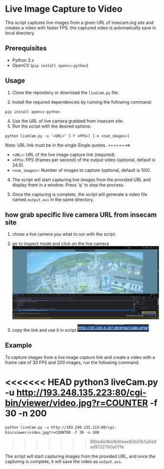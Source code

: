 # Live Image Capture to Video

This script captures live images from a given URL of insecam.org site and creates a video with faster FPS. 
the captured video is automatically save in local directory.


## Prerequisites

- Python 3.x
- OpenCV (`pip install opencv-python`)

## Usage

1. Clone the repository or download the `liveCam.py` file.

2. Install the required dependencies by running the following command:

`pip install opencv-python`

4. Use the URL of live camera grabbed from insecam site.
3. Run the script with the desired options:

`python liveCam.py -u '<URL>' [-f <FPS>] [-n <num_images>]`

Note: URL link must be in the single Single quotes.
========>

- `<URL>`: URL of the live image capture link (required).
- `<FPS>`: FPS (frames per second) of the output video (optional, default is 24.0).
- `<num_images>`: Number of images to capture (optional, default is 100).

4. The script will start capturing live images from the provided URL and display them in a window. Press 'q' to stop the process.

5. Once the capturing is complete, the script will generate a video file named `output.avi` in the same directory.

## how grab specific live camera URL from insecam site
1. chose a live camera you what to run with the script.

2. go to inspect mode and click on the live camera
![image info](Images/web.PNG)

3. copy the link and use it in script
![image info](Images/link.PNG)

## Example

To capture images from a live image capture link and create a video with a frame rate of 30 FPS and 200 images, run the following command:

<<<<<<< HEAD
python3 liveCam.py -u http://193.248.135.223:80/cgi-bin/viewer/video.jpg?r=COUNTER -f 30 -n 200
=======
`python liveCam.py -u http://193.248.135.223:80/cgi-bin/viewer/video.jpg?r=COUNTER -f 30 -n 200`
>>>>>>> 88be8e9b08d0eee82b51b5a0e9ad9132760a07fe

The script will start capturing images from the provided URL, and once the capturing is complete, it will save the video as `output.avi`.

